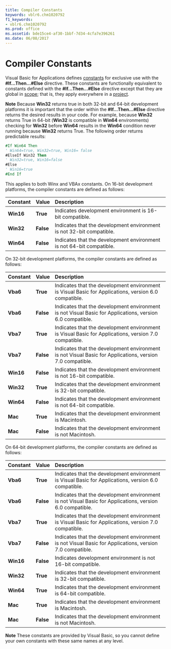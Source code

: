 ```yaml
---
title: Compiler Constants
keywords: vblr6.chm1020792
f1_keywords:
- vblr6.chm1020792
ms.prod: office
ms.assetid: bde15ce4-af30-1bbf-7d34-4cfa7e396261
ms.date: 06/08/2017
---
```



# Compiler Constants

Visual Basic for Applications defines [constants](../../Glossary/vbe-glossary.md#constant) for exclusive use with the **#If...Then...#Else** directive. These constants are functionally equivalent to constants defined with the **#If...Then...#Else** directive except that they are global in [scope](../../Glossary/vbe-glossary.md#scope); that is, they apply everywhere in a [project](../../Glossary/vbe-glossary.md#project).


 **Note**  Because  **Win32** returns true in both 32-bit and 64-bit development platforms it is important that the order within the **#If...Then...#Else** directive returns the desired results in your code. For example, because **Win32** returns True in 64-bit (**Win32** is compatible in **Win64** environments) checking for **Win32** before **Win64** results in the **Win64** condition never running because **Win32** returns True. The following order returns predictable results:


```vb
#If Win64 Then 
' Win64=true, Win32=true, Win16= false 
#ElseIf Win32 Then 
' Win32=true, Win16=false 
#Else 
' Win16=true 
#End If
```

This applies to both Winx and VBAx constants.
On 16-bit development platforms, the compiler constants are defined as follows:


|**Constant**|**Value**|**Description**|
|:-----|:-----|:-----|
|**Win16**|**True**|Indicates development environment is 16-bit compatible.|
|**Win32**|**False**|Indicates that the development environment is not 32-bit compatible.|
|**Win64**|**False**|Indicates that the development environment is not 64-bit compatible.|

On 32-bit development platforms, the compiler constants are defined as follows:


|**Constant**|**Value**|**Description**|
|:-----|:-----|:-----|
|**Vba6**|**True**|Indicates that the development environment is Visual Basic for Applications, version 6.0 compatible.|
|**Vba6**|**False**|Indicates that the development environment is not Visual Basic for Applications, version 6.0 compatible.|
|**Vba7**|**True**|Indicates that the development environment is Visual Basic for Applications, version 7.0 compatible.|
|**Vba7**|**False**|Indicates that the development environment is not Visual Basic for Applications, version 7.0 compatible.|
|**Win16**|**False**|Indicates that the development environment is not 16-bit compatible.|
|**Win32**|**True**|Indicates that the development environment is 32-bit compatible.|
|**Win64**|**False**|Indicates that the development environment is not 64-bit compatible.|
|**Mac**|**True**|Indicates that the development environment is Macintosh.|
|**Mac**|**False**|Indicates that the development environment is not Macintosh.|

On 64-bit development platforms, the compiler constants are defined as follows:


|**Constant**|**Value**|**Description**|
|:-----|:-----|:-----|
|**Vba6**|**True**|Indicates that the development environment is Visual Basic for Applications, version 6.0 compatible.|
|**Vba6**|**False**|Indicates that the development environment is not Visual Basic for Applications, version 6.0 compatible.|
|**Vba7**|**True**|Indicates that the development environment is Visual Basic for Applications, version 7.0 compatible.|
|**Vba7**|**False**|Indicates that the development environment is not Visual Basic for Applications, version 7.0 compatible.|
|**Win16**|**False**|Indicates development environment is not 16-bit compatible.|
|**Win32**|**True**|Indicates that the development environment is 32-bit compatible.|
|**Win64**|**True**|Indicates that the development environment is 64-bit compatible.|
|**Mac**|**True**|Indicates that the development environment is Macintosh.|
|**Mac**|**False**|Indicates that the development environment is not Macintosh.|

 **Note**  These constants are provided by Visual Basic, so you cannot define your own constants with these same names at any level.


